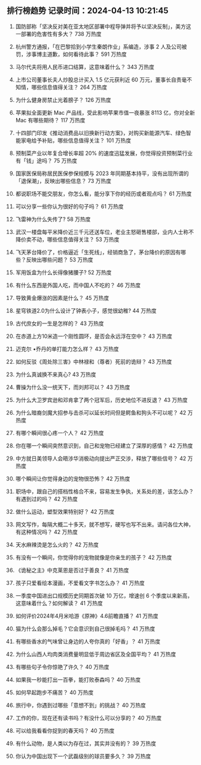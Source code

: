 
## 排行榜趋势 记录时间：2024-04-13 10:21:45
  
  1. 国防部称「坚决反对美在亚太地区部署中程导弹并将予以坚决反制」，美方这一部署的危害性有多大？ 738 万热度
    
  2. 杭州警方通报，「在巴黎拾到小学生秦朗作业」系编造，涉事 2 人及公司被罚，涉事博主道歉，如何看待此事？ 591 万热度
    
  3. 马尔代夫将用人民币进口结算，这意味着什么？ 343 万热度
    
  4. 上市公司董事长夫人炒股总计买入 1.5 亿元获利近 60 万元，董事长自责毫不知情，哪些信息值得关注？ 264 万热度
    
  5. 为什么健身房禁止光着膀子？ 126 万热度
    
  6. 苹果拟全面更新 Mac 产品线，受此影响苹果市值一夜暴涨 8113 亿，你对全新 Mac 有哪些期待？ 117 万热度
    
  7. 十四部门印发《推动消费品以旧换新行动方案》，对购买新能源汽车、绿色智能家电给予补贴，哪些信息值得关注？ 101 万热度
    
  8. 预制菜产业以年复合增长率超 20% 的速度迅猛发展，你觉得投资预制菜行业有「钱」途吗？ 75 万热度
    
  9. 国家医保局称居民医保参保规模与 2023 年同期基本持平，没有出现所谓的「退保潮」，反映出哪些信息？ 73 万热度
    
  10. 都说职场不能交朋友，你怎么看，能分享下你的经历或者观点吗？ 61 万热度
    
  11. 可以分享一些你认为很好的句子吗？ 61 万热度
    
  12. 飞雷神为什么失传了? 58 万热度
    
  13. 武汉一楼盘每平米降价近三千元还送车位，老业主怒砸售楼部，业内人士称不降价卖不动，哪些信息值得关注？ 53 万热度
    
  14. 飞天茅台降价了，价格逼近「生死线」，经销商急了，茅台降价的原因有哪些？反映出哪些问题？ 53 万热度
    
  15. 军用饭盒为什么长得像猪腰子? 52 万热度
    
  16. 有什么东西是外国人吃，而中国人不吃的？ 46 万热度
    
  17. 导致黄金爆涨的因素是什么？ 45 万热度
    
  18. 星穹铁道2.0为什么设计了钟表小子，感觉很幼稚? 44 万热度
    
  19. 古代庶女的一生是怎样的？ 43 万热度
    
  20. 在赤道上方10米造一个刚性圆环，是否会永远浮在空中？ 43 万热度
    
  21. 迈克尔 •乔丹的单打能力怎么样？ 43 万热度
    
  22. 如何反驳《周处除三害》中林禄和（尊者）死前的诡辩？ 43 万热度
    
  23. 为什么真诚换不来真心? 43 万热度
    
  24. 曹操为什么没一统天下，而刘邦可以？ 43 万热度
    
  25. 为什么大卫罗宾逊和邓肯拿了两个冠军后，历史地位不进反退？ 43 万热度
    
  26. 为什么暗裔剑魔大招参与击杀可以延长时间但是鳄鱼和狗头不可以呢？ 42 万热度
    
  27. 有哪个瞬间很心疼一个人？ 42 万热度
    
  28. 你在哪一个瞬间突然意识到，自己和宠物已经建立了深厚的感情？ 42 万热度
    
  29. 中方就日美领导人会晤涉华消极动向提出严正交涉，释放了哪些信号？ 42 万热度
    
  30. 哪个瞬间让你觉得身边的宠物很恐怖？ 42 万热度
    
  31. 职场中，跟自己的搭档性格合不来，容易发生争执，关系处的差，该怎么办？有遇到过的吗？ 42 万热度
    
  32. 做什么运动，塑型效果特别好？ 42 万热度
    
  33. 网文写作，每隔大概二十多天，就不想写，硬写也写不出来。请问各位大神，有这种情况吗？ 42 万热度
    
  34. 天水麻辣烫是怎么火的？ 42 万热度
    
  35. 有没有一个瞬间，你觉得你的宠物就像是你亲生的孩子？ 42 万热度
    
  36. 《诡秘之主》中克莱恩是否过于善良？ 41 万热度
    
  37. 孩子只爱看绘本漫画，不爱看文字书怎么办？ 41 万热度
    
  38. 一季度中国进出口规模历史同期首次破 10 万亿，增速创 6 个季度以来新高，这意味着什么？如何解读？ 41 万热度
    
  39. 如何评价2024年4月米哈游《原神》4.6前瞻直播？ 41 万热度
    
  40. 猫为什么会那么掉毛？它会意识到自己很掉毛吗？ 41 万热度
    
  41. 有哪些香水的气味曾让身边的人夸你真的「好香」？ 41 万热度
    
  42. 为什么山西人均肉类消费量明显低于周边省区及全国平均？ 41 万热度
    
  43. 有哪些句子令你惊艳了许久？ 40 万热度
    
  44. 如果我一秒能打出一百拳，能打败泰森吗？ 40 万热度
    
  45. 如何早起跑步不痛苦？ 40 万热度
    
  46. 旅行中，你遇到过哪些「意想不到」的挑战？ 40 万热度
    
  47. 工作的你，现在还有读书吗？有没什么可以分享的？ 40 万热度
    
  48. 可以给我看看你捉到的春天吗？ 40 万热度
    
  49. 有什么动物，是人类以为存在过，其实并没有的？ 39 万热度
    
  50. 你认为中国出现下一个武磊级别的球员要多久？ 39 万热度
    